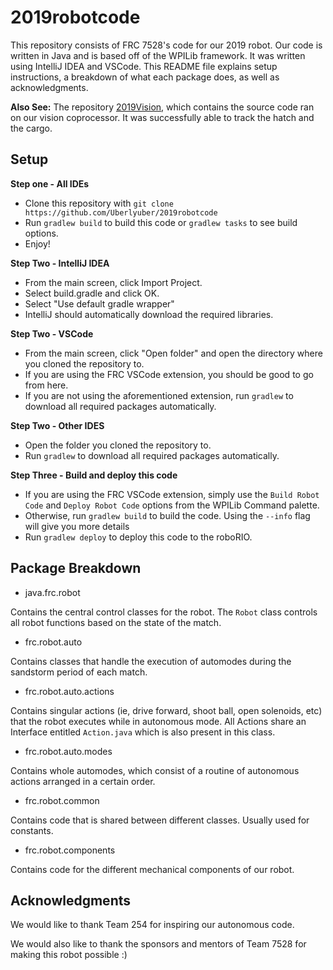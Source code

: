 # 2019robotcode

This repository consists of FRC 7528's code for our 2019 robot. Our code is written in Java and is based off of the WPILib framework. It was written using IntelliJ IDEA and VSCode. This README file explains setup instructions, a breakdown of what each package does, as well as acknowledgments.

**Also See:** The repository [2019Vision](https://github.com/Uberlyuber/2019Vision), which contains the source code ran on our vision coprocessor. It was successfully able to track the hatch and the cargo.

## Setup ##

**Step one - All IDEs**

- Clone this repository with `git clone https://github.com/Uberlyuber/2019robotcode`
- Run `gradlew build` to build this code or `gradlew tasks` to see build options.
- Enjoy!

**Step Two - IntelliJ IDEA**

- From the main screen, click Import Project.
- Select build.gradle and click OK.
- Select "Use default gradle wrapper"
- IntelliJ should automatically download the required libraries.

**Step Two - VSCode**

- From the main screen, click "Open folder" and open the directory where you cloned the repository to.
- If you are using the FRC VSCode extension, you should be good to go from here.
- If you are not using the aforementioned extension, run `gradlew` to download all required packages automatically.

**Step Two - Other IDES**

- Open the folder you cloned the repository to.
- Run `gradlew` to download all required packages automatically.

**Step Three - Build and deploy this code**

- If you are using the FRC VSCode extension, simply use the `Build Robot Code` and `Deploy Robot Code` options from the WPILib Command palette.
- Otherwise, run `gradlew build` to build the code. Using the `--info` flag will give you more details
- Run `gradlew deploy` to deploy this code to the roboRIO.

## Package Breakdown ##

- java.frc.robot

Contains the central control classes for the robot. The `Robot` class controls all robot functions based on the state of the match.

- frc.robot.auto

Contains classes that handle the execution of automodes during the sandstorm period of each match.

- frc.robot.auto.actions

Contains singular actions (ie, drive forward, shoot ball, open solenoids, etc) that the robot executes while in autonomous mode. All Actions share an Interface entitled `Action.java` which is also present in this class.

- frc.robot.auto.modes

Contains whole automodes, which consist of a routine of autonomous actions arranged in a certain order.

- frc.robot.common

Contains code that is shared between different classes. Usually used for constants.

- frc.robot.components

Contains code for the different mechanical components of our robot.

## Acknowledgments ##

We would like to thank Team 254 for inspiring our autonomous code.

We would also like to thank the sponsors and mentors of Team 7528 for making this robot possible :)